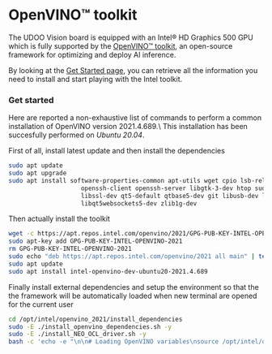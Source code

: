 
# OpenVINO&trade; toolkit

The UDOO Vision board is equipped with an Intel&reg; HD Graphics 500 GPU which is fully supported by the
[OpenVINO&trade; toolkit](https://docs.openvino.ai/latest/index.html), an open-source framework for optimizing and
deploy AI inference.

By looking at the [Get Started page](https://docs.openvino.ai/latest/get_started.html), you can retrieve all the
information you need to install and start playing with the Intel toolkit.


### Get started

Here are reported a non-exhaustive list of commands to perform a common installation of OpenVINO version 2021.4.689.\\
This installation has been succesfully performed on *Ubuntu 20.04*.

First of all, install latest update and then install the dependencies
``` bash
sudo apt update
sudo apt upgrade
sudo apt install software-properties-common apt-utils wget cpio lsb-release build-essential vim usbutils cmake rsync
                    openssh-client openssh-server libgtk-3-dev htop sudo python3.8 python3-virtualenv python3-pip
                    libssl-dev qt5-default qtbase5-dev git libusb-dev libmosquittopp-dev libgflags-dev
                    libqt5websockets5-dev zlib1g-dev
```

Then actually install the toolkit
```bash
wget -c https://apt.repos.intel.com/openvino/2021/GPG-PUB-KEY-INTEL-OPENVINO-2021
sudo apt-key add GPG-PUB-KEY-INTEL-OPENVINO-2021
rm GPG-PUB-KEY-INTEL-OPENVINO-2021
sudo echo "deb https://apt.repos.intel.com/openvino/2021 all main" | tee /etc/apt/sources.list.d/intel-openvino-2021.list
sudo apt update 
sudo apt install intel-openvino-dev-ubuntu20-2021.4.689
```

Finally install external dependencies and setup the environment so that the the framework will be automatically loaded
when new terminal are opened for the current user
```bash
cd /opt/intel/openvino_2021/install_dependencies
sudo -E ./install_openvino_dependencies.sh -y
sudo -E ./install_NEO_OCL_driver.sh -y
bash -c 'echo -e "\n\n# Loading OpenVINO variables\nsource /opt/intel/openvino_2021/bin/setupvars.sh\n"' >> $HOME/.bashrc
```